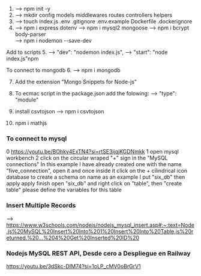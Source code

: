 1.  --> npm init -y
2.  --> mkdir config  models middlewares routes controllers helpers
3.  --> touch index.js .env .gitignore .env.example Dockerfile .dockerignore
4.  --> npm i express dotenv 
    --> npm i mysql2 mongoose
    --> npm i bcrypt body-parser  
    --> npm i nodemon --save-dev

Add to scripts
5. --> "dev": "nodemon index.js",
   --> "start": "node index.js"npm

To connect to mongodb
6. --> npm i mongodb

7. Add the extension "Mongo Snippets for Node-js"

8. To ecmac script in the package.json add the folowing:
--> "type": "module"

9. install csvtojson
--> npm i csvtojson

10. npm i mathjs 



### To connect to mysql
0 https://youtu.be/BOhky4ExTN4?si=rtSE3ijqjKGDNmkk
1 open mysql workbench
2 click on the circular wraped "+" sign in the "MySQL connections" 
  In this example I have already created one with the name "five_connection", open it and once inside it
  click on the + cilindrical icon database to create a schema 
  on name as an example I put "six_db" then apply apply finish
  open "six_db" and right click on "table", then "create table"
  please define the variables for this table

### Insert Multiple Records
--> https://www.w3schools.com/nodejs/nodejs_mysql_insert.asp#:~:text=Node.js%20MySQL%20Insert%20Into%201%20Insert%20Into%20Table,is%20returned.%20...%204%20Get%20Inserted%20ID%20

### Nodejs MySQL REST API, Desde cero a Despliegue en Railway
https://youtu.be/3dSkc-DIM74?si=1oLP_cMV0oBrGrV1


